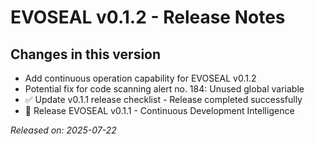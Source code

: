 # EVOSEAL v0.1.2 - Release Notes

## Changes in this version

- Add continuous operation capability for EVOSEAL v0.1.2
- Potential fix for code scanning alert no. 184: Unused global variable
- ✅ Update v0.1.1 release checklist - Release completed successfully
- 🚀 Release EVOSEAL v0.1.1 - Continuous Development Intelligence

*Released on: 2025-07-22*
